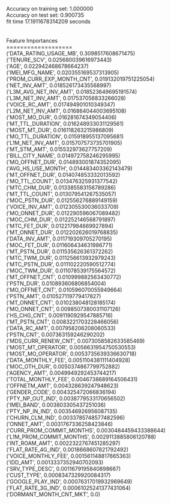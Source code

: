 Accuracy on training set: 1.000000<br>Accuracy on test set: 0.900735<br>fit time 17.1911678314209 seconds<br><br><br>Feature Importances<br>===================<br>('DATA_RATING_USAGE_MB', 0.3098517608671475)<br>('TENURE_SCV', 0.025680039616973443)<br>('AGE', 0.022942468678664237)<br>('IMEI_MFG_NAME', 0.020355169537313905)<br>('PROM_CURR_EXP_MONTH_CNT', 0.019132019751225054)<br>('NET_INV_AMT', 0.018526173435568997)<br>('L3M_AVG_NET_INV_AMT', 0.018523649695191574)<br>('L3M_NET_INV_AMT', 0.017537056833266028)<br>('VOICE_RC_AMT', 0.017494901010349347)<br>('L2M_NET_INV_AMT', 0.016864044003695108)<br>('MOST_MO_DUR', 0.016281674349054406)<br>('MT_TTL_DURATION', 0.016248933031129561)<br>('MOST_MT_DUR', 0.016118263215986809)<br>('MO_TTL_DURATION', 0.015918955137095681)<br>('L1M_NET_INV_AMT', 0.015707573735701905)<br>('MT_STM_AMT', 0.015532973627757209)<br>('BILL_CITY_NAME', 0.014972758246295995)<br>('MO_OFFNET_DUR', 0.014893001874352095)<br>('AVG_HS_USE_MONTH', 0.014483403362143479)<br>('MT_OFFNET_DUR', 0.014074853332013592)<br>('MO_TTL_COUNT', 0.013476325931377542)<br>('MTC_CHM_DUR', 0.013385583156789286)<br>('MT_TTL_COUNT', 0.013079541267535057)<br>('MOC_PSTN_DUR', 0.012556276889149159)<br>('VOICE_INV_AMT', 0.012305530036033709)<br>('MO_ONNET_DUR', 0.012290596067089482)<br>('MOC_CHM_DUR', 0.012252146568791897)<br>('MTC_FET_DUR', 0.012217984669927894)<br>('MT_ONNET_DUR', 0.012202626019768835)<br>('DATA_INV_AMT', 0.011719309705270195)<br>('MOC_FET_DUR', 0.011606434631986771)<br>('MT_PSTN_DUR', 0.011535626361372262)<br>('MTC_TWM_DUR', 0.011256613932979243)<br>('MTC_PSTN_DUR', 0.011102220590512774)<br>('MOC_TWM_DUR', 0.011078539175564572)<br>('MT_OFFNET_CNT', 0.010999882563430772)<br>('PSTN_DUR', 0.010893606806854004)<br>('MO_OFFNET_CNT', 0.010596070055949664)<br>('PSTN_AMT', 0.010527119779417827)<br>('MT_ONNET_CNT', 0.010238048128185174)<br>('MO_ONNET_CNT', 0.0098507380031107126)<br>('HS_CHG_CNT', 0.0091190929547885716)<br>('MT_PSTN_CNT', 0.0083221703228466056)<br>('DATA_RC_AMT', 0.007958206208060533)<br>('PSTN_CNT', 0.007363159246290202)<br>('MDS_CURR_RENEW_CNT', 0.0073058582633585469)<br>('MOST_MT_OPERATOR', 0.0056631954750530553)<br>('MOST_MO_OPERATOR', 0.0053735639336630718)<br>('DATA_MONTHLY_FEE', 0.0051104381111404928)<br>('MOC_OTH_DUR', 0.0050374867799752882)<br>('AGENCY_AMT', 0.0049949292453744217)<br>('TOTAL_MONTHLY_FEE', 0.0046738689164506431)<br>('OFFNETM_AMT', 0.004328639247948623)<br>('GENDER_CODE', 0.004325472066836194)<br>('PTY_NP_OUT_IND', 0.0038779533170656502)<br>('IMEI_BAND', 0.003803305437251036)<br>('PTY_NP_IN_IND', 0.003546926956087135)<br>('CHURN_CLM_IND', 0.0033785748577482596)<br>('ONNET_AMT', 0.0031767336258423846)<br>('CURR_PROM_COMMIT_MONTHS', 0.0030484459433388644)<br>('L1M_PROM_COMMIT_MONTHS', 0.0029113885806120788)<br>('INT_ROAM_AMT', 0.0022322767451285297)<br>('FLAT_RATE_4G_IND', 0.0018668607821792492)<br>('VOICE_MONTHLY_FEE', 0.001561148817665363)<br>('IDD_AMT', 0.0013337352940702093)<br>('SRV_TYPE_DESC', 0.0011679195840898667)<br>('CUST_TYPE', 0.0008347329920084317)<br>('GOOGLE_PLAY_IND', 0.00076317019932969649)<br>('FLAT_RATE_3G_IND', 0.00061025241377431064)<br>('DORMANT_MONTH_CNT_MKT', 0.0)<br>